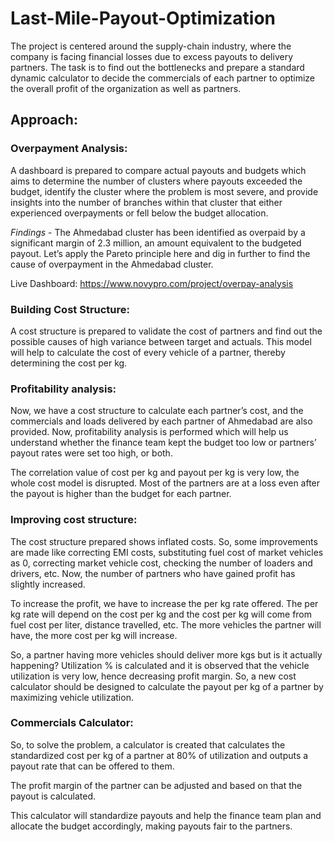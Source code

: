 # Last-Mile-Payout-Optimization

The project is centered around the supply-chain industry, where the company is facing financial losses due to excess payouts to delivery partners. The task is to find out the bottlenecks and prepare a standard dynamic calculator to decide the commercials of each partner to optimize the overall profit of the organization as well as partners.

## Approach:

### **Overpayment Analysis:**

A dashboard is prepared to compare actual payouts and budgets which aims to determine the number of clusters where payouts exceeded the budget, identify the cluster where the problem is most severe, and provide insights into the number of branches within that cluster that either experienced overpayments or fell below the budget allocation.

*Findings* - The Ahmedabad cluster has been identified as overpaid by a significant margin of 2.3 million, an amount equivalent to the budgeted payout. Let’s apply the Pareto principle here and dig in further to find the cause of overpayment in the Ahmedabad cluster. 

Live Dashboard: https://www.novypro.com/project/overpay-analysis

### **Building Cost Structure:**

A cost structure is prepared to validate the cost of partners and find out the possible causes of high variance between target and actuals. This model will help to calculate the cost of every vehicle of a partner, thereby determining the cost per kg.

### **Profitability analysis:** 

Now, we have a cost structure to calculate each partner’s cost, and the commercials and loads delivered by each partner of Ahmedabad are also provided. Now,  profitability analysis is performed which will help us understand whether the finance team kept the budget too low or partners’ payout rates were set too high, or both.

The correlation value of cost per kg and payout per kg is very low, the whole cost model is disrupted. Most of the partners are at a loss even after the payout is higher than the budget for each partner.

### **Improving cost structure:**
The cost structure prepared shows inflated costs. So, some improvements are made like correcting EMI costs, substituting fuel cost of market vehicles as 0, correcting market vehicle cost, checking the number of loaders and drivers, etc.
Now, the number of partners who have gained profit has slightly increased.

To increase the profit, we have to increase the per kg rate offered. The per kg rate will depend on the cost per kg and the cost per kg will come from fuel cost per liter, distance travelled, etc. The more vehicles the partner will have, the more cost per kg will increase.

So, a partner having more vehicles should deliver more kgs but is it actually happening?
Utilization % is calculated and it is observed that the vehicle utilization is very low, hence decreasing profit margin.
So, a new cost calculator should be designed to calculate the payout per kg of a partner by maximizing vehicle utilization.

### **Commercials Calculator:** 
So, to solve the problem, a calculator is created that calculates the standardized cost per kg of a partner at 80% of utilization and outputs a payout rate that can be offered to them.

The profit margin of the partner can be adjusted and based on that the payout is calculated.

This calculator will standardize payouts and help the finance team plan and allocate the budget accordingly, making payouts fair to the partners.
